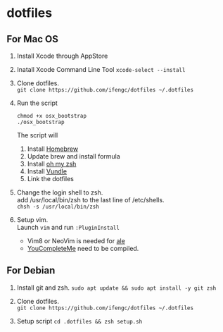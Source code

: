 # dotfiles

## For Mac OS
1. Install Xcode through AppStore

2. Inatall Xcode Command Line Tool `xcode-select --install`

3. Clone dotfiles.  
`git clone https://github.com/ifengc/dotfiles ~/.dotfiles`

4. Run the script

	```
	chmod +x osx_bootstrap
	./osx_bootstrap
	```
	The script will 
    1. Install [Homebrew](http://brew.sh/index_zh-tw.html)
    2. Update brew and install formula
    3. Install [oh my zsh](http://ohmyz.sh/)
    4. Install [Vundle](https://github.com/VundleVim/Vundle.vim)
    5. Link the dotfiles

5. Change the login shell to zsh.  
add /usr/local/bin/zsh to the last line of /etc/shells.  
`chsh -s /usr/local/bin/zsh`

6. Setup vim.  
Launch `vim` and run `:PluginInstall`
    * Vim8 or NeoVim is needed for [ale](https://github.com/w0rp/ale)
    * [YouCompleteMe](https://github.com/Valloric/YouCompleteMe)  need to be compiled.

## For Debian

1. Install git and zsh.
`sudo apt update && sudo apt install -y git zsh`

2. Clone dotfiles.  
`git clone https://github.com/ifengc/dotfiles ~/.dotfiles`

3. Setup script
`cd .dotfiles && zsh setup.sh`
